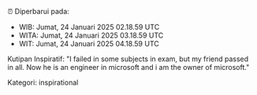 ⏰ Diperbarui pada:
- WIB: Jumat, 24 Januari 2025 02.18.59 UTC
- WITA: Jumat, 24 Januari 2025 03.18.59 UTC
- WIT: Jumat, 24 Januari 2025 04.18.59 UTC

Kutipan Inspiratif:
"I failed in some subjects in exam, but my friend passed in all. Now he is an engineer in microsoft and i am the owner of microsoft."


Kategori: inspirational

